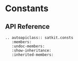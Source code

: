# Constants

## API Reference

```{eval-rst}
.. autoapiclass:: satkit.consts
   :members:
   :undoc-members:
   :show-inheritance:
   :inherited-members:
```